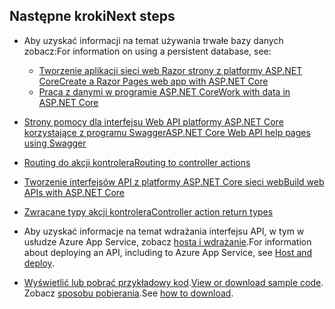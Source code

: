 ## <a name="next-steps"></a><span data-ttu-id="7d2b6-101">Następne kroki</span><span class="sxs-lookup"><span data-stu-id="7d2b6-101">Next steps</span></span>

* <span data-ttu-id="7d2b6-102">Aby uzyskać informacji na temat używania trwałe bazy danych zobacz:</span><span class="sxs-lookup"><span data-stu-id="7d2b6-102">For information on using a persistent database, see:</span></span>

  * [<span data-ttu-id="7d2b6-103">Tworzenie aplikacji sieci web Razor strony z platformy ASP.NET Core</span><span class="sxs-lookup"><span data-stu-id="7d2b6-103">Create a Razor Pages web app with ASP.NET Core</span></span>](xref:tutorials/index)
  * [<span data-ttu-id="7d2b6-104">Praca z danymi w programie ASP.NET Core</span><span class="sxs-lookup"><span data-stu-id="7d2b6-104">Work with data in ASP.NET Core</span></span>](xref:data/index)

* [<span data-ttu-id="7d2b6-105">Strony pomocy dla interfejsu Web API platformy ASP.NET Core korzystające z programu Swagger</span><span class="sxs-lookup"><span data-stu-id="7d2b6-105">ASP.NET Core Web API help pages using Swagger</span></span>](xref:tutorials/web-api-help-pages-using-swagger)
* [<span data-ttu-id="7d2b6-106">Routing do akcji kontrolera</span><span class="sxs-lookup"><span data-stu-id="7d2b6-106">Routing to controller actions</span></span>](xref:mvc/controllers/routing)
* [<span data-ttu-id="7d2b6-107">Tworzenie interfejsów API z platformy ASP.NET Core sieci web</span><span class="sxs-lookup"><span data-stu-id="7d2b6-107">Build web APIs with ASP.NET Core</span></span>](xref:web-api/index)
* [<span data-ttu-id="7d2b6-108">Zwracane typy akcji kontrolera</span><span class="sxs-lookup"><span data-stu-id="7d2b6-108">Controller action return types</span></span>](xref:web-api/action-return-types)
* <span data-ttu-id="7d2b6-109">Aby uzyskać informacje na temat wdrażania interfejsu API, w tym w usłudze Azure App Service, zobacz [hosta i wdrażanie](xref:host-and-deploy/index).</span><span class="sxs-lookup"><span data-stu-id="7d2b6-109">For information about deploying an API, including to Azure App Service, see [Host and deploy](xref:host-and-deploy/index).</span></span>
* <span data-ttu-id="7d2b6-110">[Wyświetlić lub pobrać przykładowy kod](https://github.com/aspnet/Docs/tree/master/aspnetcore/tutorials/first-web-api/samples).</span><span class="sxs-lookup"><span data-stu-id="7d2b6-110">[View or download sample code](https://github.com/aspnet/Docs/tree/master/aspnetcore/tutorials/first-web-api/samples).</span></span> <span data-ttu-id="7d2b6-111">Zobacz [sposobu pobierania](xref:tutorials/index#how-to-download-a-sample).</span><span class="sxs-lookup"><span data-stu-id="7d2b6-111">See [how to download](xref:tutorials/index#how-to-download-a-sample).</span></span>